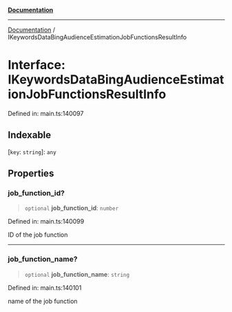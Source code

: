 [**Documentation**](../README.md)

***

[Documentation](../README.md) / IKeywordsDataBingAudienceEstimationJobFunctionsResultInfo

# Interface: IKeywordsDataBingAudienceEstimationJobFunctionsResultInfo

Defined in: main.ts:140097

## Indexable

\[`key`: `string`\]: `any`

## Properties

### job\_function\_id?

> `optional` **job\_function\_id**: `number`

Defined in: main.ts:140099

ID of the job function

***

### job\_function\_name?

> `optional` **job\_function\_name**: `string`

Defined in: main.ts:140101

name of the job function
